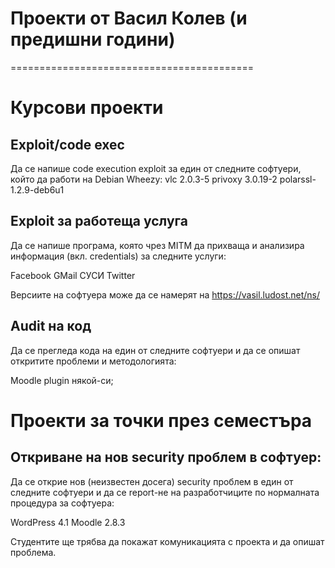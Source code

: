 # Проекти от Васил Колев (и предишни години)
==========================================

# Курсови проекти

## Exploit/code exec

Да се напише code execution exploit за един от следните софтуери, който да работи на
Debian Wheezy:
vlc 2.0.3-5
privoxy 3.0.19-2
polarssl-1.2.9-deb6u1

## Exploit за работеща услуга

Да се напише програма, която чрез MITM да прихваща и анализира информация (вкл.
credentials) за следните услуги:

Facebook
GMail
СУСИ
Twitter

Версиите на софтуера може да се намерят на https://vasil.ludost.net/ns/

## Audit на код

Да се прегледа кода на един от следните софтуери и да се опишат откритите проблеми
и методологията:

Moodle plugin някой-си;



# Проекти за точки през семестъра

## Откриване на нов security проблем в софтуер:

Да се открие нов (неизвестен досега) security проблем в един от следните софтуери
и да се report-не на разработчиците по нормалната процедура за софтуера:

WordPress 4.1
Moodle 2.8.3

Студентите ще трябва да покажат комуникацията с проекта и да опишат проблема.


